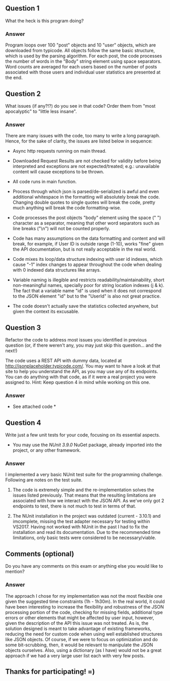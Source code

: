 ## Question 1

What the heck is this program doing?

### Answer

Program loops over 100 "post" objects and 10 "user" objects, which are downloaded from typicode.
All objects follow the same basic structure, which is used by the parsing algorithm.
For each post, the code processes the number of words in the "Body" string element using space separators.
Word counts are averaged for each users based on the number of posts associated with those users and individual user statistics are presented at the end.

## Question 2

What issues (if any?!?) do you see in that code? Order them from "most apocalyptic" to "little less insane".

### Answer

There are many issues with the code, too many to write a long paragraph. Hence, for the sake of clarity, the issues are listed below in sequence:

* Async http requests running on main thread.

* Downloaded Request Results are not checked for validity before being interpreted and exceptions are not expected/treated; e.g.: unavailable content will cause exceptions to be thrown.

* All code runs in main function.

* Process through which json is parsed/de-serialized is awful and even additional whitespace in the formatting will absolutely break the code. Changing double quotes to single quotes will break the code, pretty much anything will break the code formatting-wise.

* Code processes the post objects "body" element using the space (" ") character as a separator, meaning that other word separators such as line breaks ("\n") will not be counted properly.

* Code has many assumptions on the data formatting and content and will break, for example, if User ID is outside range (1-10), works "fine" given the API documentation, but is not really acceptable in the real world.

* Code mixes its loop/data structure indexing with user id indexes, which cause "-1" index changes to appear throughout the code when dealing with 0 indexed data structures like arrays.

* Variable naming is illegible and restricts readability/maintainability, short non-meaningful names, specially poor for string location indexes (j & k). The fact that a variable name "id" is used when it does not correspond to the JSON element "id" but to the "UserId" is also not great practice.

* The code doesn't actually save the statistics collected anywhere, but given the context its excusable.

## Question 3

Refactor the code to address most issues you identified in previous question (or, if there weren't any, you may just skip this question… and the next!)

The code uses a REST API with dummy data, located at http://jsonplaceholder.typicode.com/. You may want to have a look at that site to help you understand the API, as you may use any of its endpoints.
You can do anything with that code, as if it were a real project you were assigned to.
Hint: Keep question 4 in mind while working on this one.

### Answer

* See attached code *

## Question 4

Write just a few unit tests for your code, focusing on its essential aspects.

- You may use the *NUnit 3.9.0* NuGet package, already imported into the project, or any other framework.

### Answer

I implemented a very basic NUnit test suite for the programming challenge.
Following are notes on the test suite.

1) The code is extremely simple and the re-implementation solves the issues listed previously. That means that the resulting limitations are associated with how we interact with the JSON API. As we've only got 2 endpoints to test, there is not much to test in terms of that.

2) The NUnit installation in the project was outdated (current - 3.10.1) and imcomplete, missing the test adapter necessary for testing within VS2017. Having not worked with NUnit in the past I had to fix the installation and read its documentation. Due to the recommended time limitations, only basic tests were considered to be necessary/viable.

## Comments (optional)

Do you have any comments on this exam or anything else you would like to mention?

### Answer

The approach I chose for my implementation was not the most flexible one given the suggested time constraints (1h - 1h30m).
In the real world, it could have been interesting to increase the flexibility and robustness of the JSON processing portion of the code, checking for missing fields, additional type errors or other elements that might be affected by user input, however, given the description of the API this issue was not treated.
As is, the solution designed is meant to take advantage of existing frameworks, reducing the need for custom code when using well established structures like JSON objects.
Of course, if we were to focus on optimization and do some bit-scrubbing, then, it would be relevant to manipulate the JSON objects ourselves.
Also, using a dictionary (as I have) would not be a great approach if we had a very large user list each with very few posts.

## Thanks for participating! =)